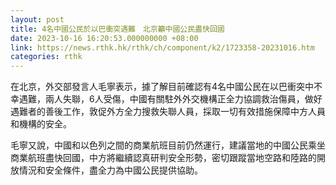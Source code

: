 ```yaml
---
layout: post
title: 4名中國公民於以巴衝突遇難　北京籲中國公民盡快回國
date: 2023-10-16 16:20:53.000000000 +08:00
link: https://news.rthk.hk/rthk/ch/component/k2/1723358-20231016.htm
categories: rthk
---
```


在北京，外交部發言人毛寧表示，據了解目前確認有4名中國公民在以巴衝突中不幸遇難，兩人失聯，6人受傷，中國有關駐外外交機構正全力協調救治傷員，做好遇難者的善後工作，敦促外方全力搜救失聯人員，採取一切有效措施保障中方人員和機構的安全。

毛寧又說，中國和以色列之間的商業航班目前仍然運行，建議當地的中國公民乘坐商業航班盡快回國，中方將繼續認真研判安全形勢，密切跟蹤當地空路和陸路的開放情況和安全條件，盡全力為中國公民提供協助。
